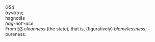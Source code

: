 <body>
  <p>G54<br>  ἁγνότης  <br> hagnotēs  <br><i>hag-not‘-ace </i><br>From <a href="g0053.htm">53</a>  <i>cleanness</i> (the state), that is, (figuratively) <i>blamelessness:</i> - pureness.<br></p>
 </body>